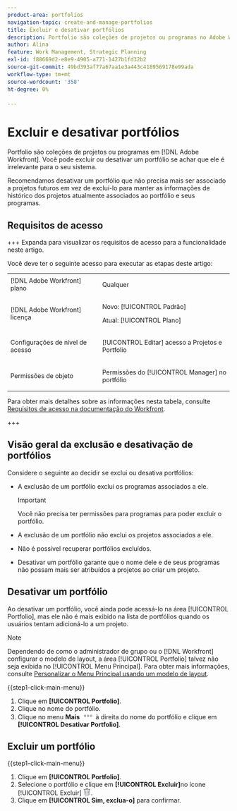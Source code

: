 ```yaml
---
product-area: portfolios
navigation-topic: create-and-manage-portfolios
title: Excluir e desativar portfólios
description: Portfolio são coleções de projetos ou programas no Adobe Workfront. Você pode excluir ou desativar um portfólio se achar que ele é irrelevante para o seu sistema.
author: Alina
feature: Work Management, Strategic Planning
exl-id: f88669d2-e8e9-4905-a771-1427b1fd32b2
source-git-commit: 49bd393af77a67aa1e3a443c4189569178e99ada
workflow-type: tm+mt
source-wordcount: '358'
ht-degree: 0%

---
```


# Excluir e desativar portfólios

<!--Audited: 2/2024-->

Portfolio são coleções de projetos ou programas em [!DNL Adobe Workfront]. Você pode excluir ou desativar um portfólio se achar que ele é irrelevante para o seu sistema.

Recomendamos desativar um portfólio que não precisa mais ser associado a projetos futuros em vez de excluí-lo para manter as informações de histórico dos projetos atualmente associados ao portfólio e seus programas.

## Requisitos de acesso

+++ Expanda para visualizar os requisitos de acesso para a funcionalidade neste artigo.

Você deve ter o seguinte acesso para executar as etapas deste artigo:

<table style="table-layout:auto"> 
 <col> 
 <col> 
 <tbody> 
  <tr> 
   <td role="rowheader">[!DNL Adobe Workfront] plano</td> 
   <td> <p>Qualquer </p> </td> 
  </tr> 
  <tr> 
   <td role="rowheader">[!DNL Adobe Workfront] licença</td> 
   <td> <p>Novo: [!UICONTROL Padrão] </p>
   <p>Atual: [!UICONTROL Plano] </p> </td> 
  </tr> 
  <tr> 
   <td role="rowheader">Configurações de nível de acesso</td> 
   <td> <p>[!UICONTROL Editar] acesso a Projetos e Portfolio</p>  </td> 
  </tr> 
  <tr> 
   <td role="rowheader">Permissões de objeto</td> 
   <td> <p>Permissões do [!UICONTROL Manager] no portfólio </p> </td> 
  </tr> 
 </tbody> 
</table>

Para obter mais detalhes sobre as informações nesta tabela, consulte [Requisitos de acesso na documentação do Workfront](/help/quicksilver/administration-and-setup/add-users/access-levels-and-object-permissions/access-level-requirements-in-documentation.md).

+++

## Visão geral da exclusão e desativação de portfólios

Considere o seguinte ao decidir se exclui ou desativa portfólios:

* A exclusão de um portfólio exclui os programas associados a ele.

  >[!IMPORTANT]
  >
  >Você não precisa ter permissões para programas para poder excluir o portfólio.

* A exclusão de um portfólio não exclui os projetos associados a ele.
* Não é possível recuperar portfólios excluídos.
* Desativar um portfólio garante que o nome dele e de seus programas não possam mais ser atribuídos a projetos ao criar um projeto.

## Desativar um portfólio

Ao desativar um portfólio, você ainda pode acessá-lo na área [!UICONTROL Portfolio], mas ele não é mais exibido na lista de portfólios quando os usuários tentam adicioná-lo a um projeto.

>[!NOTE]
>
>Dependendo de como o administrador de grupo ou o [!DNL Workfront] configurar o modelo de layout, a área [!UICONTROL Portfolio] talvez não seja exibida no [!UICONTROL Menu Principal]. Para obter mais informações, consulte [Personalizar o Menu Principal usando um modelo de layout](../../../administration-and-setup/customize-workfront/use-layout-templates/customize-main-menu.md).

{{step1-click-main-menu}}

1. Clique em **[!UICONTROL Portfolio]**.
1. Clique no nome do portfólio.
1. Clique no menu **Mais** ![](assets/more-icon.png) à direita do nome do portfólio e clique em **[!UICONTROL Desativar Portfolio]**.

## Excluir um portfólio

{{step1-click-main-menu}}

1. Clique em **[!UICONTROL Portfolio]**.
1. Selecione o portfólio e clique em **[!UICONTROL Excluir]**&#x200B;no ícone [!UICONTROL Excluir] ![](assets/delete.png).
1. Clique em **[!UICONTROL Sim, exclua-o]** para confirmar.
